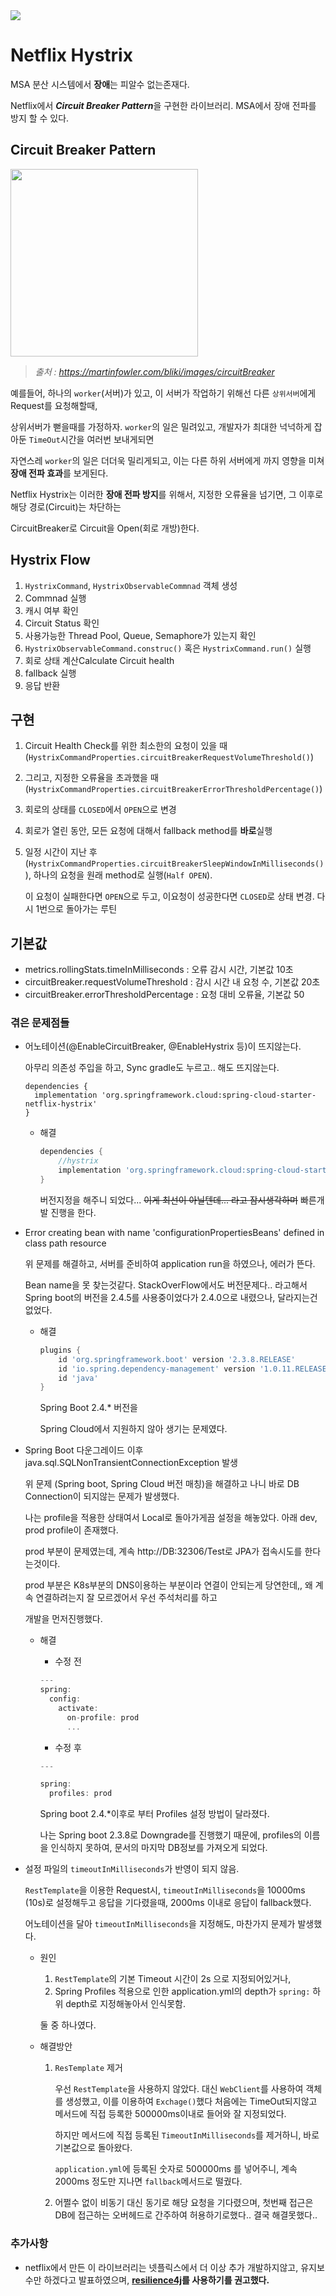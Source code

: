 <img src='https://ichi.pro/assets/images/max/640/0*gRZh5dHFWz-nFu7Z.png'>

# Netflix Hystrix

MSA 분산 시스템에서 **장애**는 피알수 없는존재다.

Netflix에서 ***Circuit Breaker Pattern***을 구현한 라이브러리. MSA에서 장애 전파를 방지 할 수 있다.

## Circuit Breaker Pattern

<img width="300" src="https://martinfowler.com/bliki/images/circuitBreaker/sketch.png">

> *출처 : https://martinfowler.com/bliki/images/circuitBreaker*

예를들어, 하나의 `worker`(서버)가 있고, 이 서버가 작업하기 위해선 다른 `상위서버`에게 Request를 요청해할때,

상위서버가 뻗을때를 가정하자. `worker`의 일은 밀려있고, 개발자가 최대한 넉넉하게 잡아둔 `TimeOut`시간을 여러번 보내게되면

자연스레 `worker`의 일은 더더욱 밀리게되고, 이는 다른 하위 서버에게 까지 영향을 미쳐 **장애 전파 효과**를 보게된다.



Netflix Hystrix는 이러한 **장애 전파 방지**를 위해서, 지정한 오류율을 넘기면, 그 이후로 해당 경로(Circuit)는 차단하는 

CircuitBreaker로 Circuit을 Open(회로 개방)한다.



## Hystrix Flow

1. `HystrixCommand`, `HystrixObservableCommnad` 객체 생성
2. Commnad 실행
3. 캐시 여부 확인
4. Circuit Status 확인
5. 사용가능한 Thread Pool, Queue, Semaphore가 있는지 확인
6. `HystrixObservableCommand.construc()` 혹은 `HystrixCommand.run()` 실행
7. 회로 상태 계산Calculate Circuit health
8. fallback 실행
9. 응답 반환

## 구현

1. Circuit Health Check를 위한 최소한의 요청이 있을 때 (`HystrixCommandProperties.circuitBreakerRequestVolumeThreshold()`)
2. 그리고, 지정한 오류율을 초과했을 때 (`HystrixCommandProperties.circuitBreakerErrorThresholdPercentage()`)

3. 회로의 상태를 `CLOSED`에서 `OPEN`으로 변경

4. 회로가 열린 동안, 모든 요청에 대해서 fallback method를 **바로**실행

5. 일정 시간이 지난 후(`HystrixCommandProperties.circuitBreakerSleepWindowInMilliseconds()`), 하나의 요청을 원래 method로 실행(`Half OPEN`).

   이 요청이 실패한다면 `OPEN`으로 두고, 이요청이 성공한다면 `CLOSED`로 상태 변경. 다시 1번으로 돌아가는 루틴

## 기본값

- metrics.rollingStats.timeInMilliseconds : 오류 감시 시간, 기본값 10초
- circuitBreaker.requestVolumeThreshold : 감시 시간 내 요청 수, 기본값 20초
- circuitBreaker.errorThresholdPercentage : 요청 대비 오류율, 기본값 50



### 겪은 문제점들

- 어노테이션(@EnableCircuitBreaker, @EnableHystrix 등)이 뜨지않는다.

  아무리 의존성 주입을 하고, Sync gradle도 누르고.. 해도 뜨지않는다.

  ``` Gradle
  dependencies {
  	implementation 'org.springframework.cloud:spring-cloud-starter-netflix-hystrix'
  }
  ```

  - 해결

    ```gradle
    dependencies {
    	//hystrix
        implementation 'org.springframework.cloud:spring-cloud-starter-netflix-hystrix:2.1.0.RELEASE'
    }
    ```

    버전지정을 해주니 되었다...  ~~이게 최선이 아닐텐데... 라고 잠시생각하며~~ 빠른개발 진행을 한다.

- Error creating bean with name 'configurationPropertiesBeans' defined in class path resource

  위 문제를 해결하고, 서버를 준비하여 application run을 하였으나, 에러가 뜬다.

  Bean name을 못 찾는것같다. StackOverFlow에서도 버전문제다.. 라고해서 
  Spring boot의 버전을 2.4.5를 사용중이었다가 2.4.0으로 내렸으나, 달라지는건 없었다.

  - 해결

    ``` gradle
    plugins {
        id 'org.springframework.boot' version '2.3.8.RELEASE'
        id 'io.spring.dependency-management' version '1.0.11.RELEASE'
        id 'java'
    }
    ```

    Spring Boot 2.4.* 버전을

    Spring Cloud에서 지원하지 않아 생기는 문제였다.

- Spring Boot 다운그레이드 이후 java.sql.SQLNonTransientConnectionException 발생

  위 문제 (Spring boot, Spring Cloud 버전 매칭)을 해결하고 나니 바로 DB Connection이 되지않는 문제가 발생했다.

  나는 profile을 적용한 상태여서 Local로 돌아가게끔 설정을 해놓았다. 아래 dev, prod profile이 존재했다.

  prod 부분이 문제였는데, 계속 http://DB:32306/Test로 JPA가 접속시도를 한다는것이다.

  prod 부분은 K8s부분의 DNS이용하는 부분이라 연결이 안되는게 당연한데,, 왜 계속 연결하려는지 잘 모르겠어서 우선 주석처리를 하고

  개발을 먼저진행했다.

  - 해결

    - 수정 전

    ``` gradle
    ---
    spring:
      config:
        activate:
          on-profile: prod
          ...
    ```

    - 수정 후

    ``` gradle
    ---
    
    spring:
      profiles: prod
    ```

    Spring boot 2.4.*이후로 부터 Profiles 설정 방법이 달라졌다.

    나는 Spring boot 2.3.8로 Downgrade를 진행했기 때문에, profiles의 이름을 인식하지 못하여, 문서의 마지막 DB정보를 가져오게 되었다.

- 설정 파일의 `timeoutInMilliseconds`가 반영이 되지 않음.

  `RestTemplate`을 이용한 Request시, `timeoutInMilliseconds`을 10000ms (10s)로 설정해두고 응답을 기다렸을때, 2000ms 이내로 응답이 fallback했다.

  어노테이션을 달아 `timeoutInMilliseconds`을 지정해도, 마찬가지 문제가 발생했다.

  - 원인

    1. `RestTemplate`의 기본 Timeout 시간이 2s 으로 지정되어있거나,
    2. Spring Profiles 적용으로 인한 application.yml의 depth가 `spring:`  하위 depth로 지정해놓아서 인식못함.

    둘 중 하나였다.

  - 해결방안

    1. `ResTemplate` 제거

       우선 `RestTemplate`을 사용하지 않았다. 대신 `WebClient`를 사용하여 객체를 생성했고, 이를 이용하여 `Exchage()`했다
       처음에는 TimeOut되지않고 메서드에 직접 등록한 500000ms이내로 들어와 잘 지정되었다.

       하지만 메서드에 직접 등록된 `TimeoutInMilliseconds`를 제거하니, 바로 기본값으로 돌아왔다.

       `application.yml`에 등록된 숫자로 500000ms 를 넣어주니, 계속 2000ms 정도만 지나면 `fallback`메서드로 떨궜다.

    2. 어쩔수 없이 비동기 대신 동기로 해당 요청을 기다렸으며, 첫번째 접근은 DB에 접근하는 오버헤드로 간주하여 허용하기로했다.. 결국 해결못했다..


### 추가사항

- netflix에서 만든 이 라이브러리는 넷플릭스에서 더 이상 추가 개발하지않고, 유지보수만 하겠다고 발표하였으며, **[resilience4j](r4j.md)를 사용하기를 권고했다.**

